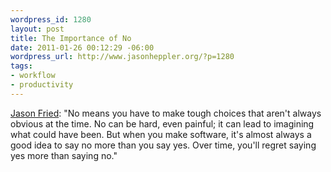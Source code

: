 ```yaml
--- 
wordpress_id: 1280
layout: post
title: The Importance of No
date: 2011-01-26 00:12:29 -06:00
wordpress_url: http://www.jasonheppler.org/?p=1280
tags:
- workflow
- productivity
---
```

<a href="http://www.inc.com/magazine/20101201/how-to-kill-a-bad-idea.html">Jason Fried</a>: "No means you have to make tough choices that aren't always obvious at the time. No can be hard, even painful; it can lead to imagining what could have been. But when you make software, it's almost always a good idea to say no more than you say yes. Over time, you'll regret saying yes more than saying no."
